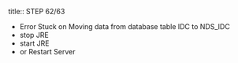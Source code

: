 title:: STEP 62/63

- Error Stuck on Moving data from database table IDC to NDS_IDC
- stop JRE
- start JRE
- or Restart Server